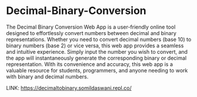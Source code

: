# Decimal-Binary-Conversion
The Decimal Binary Conversion Web App is a user-friendly online tool designed to effortlessly convert numbers between decimal and binary representations. Whether you need to convert decimal numbers (base 10) to binary numbers (base 2) or vice versa, this web app provides a seamless and intuitive experience. Simply input the number you wish to convert, and the app will instantaneously generate the corresponding binary or decimal representation. With its convenience and accuracy, this web app is a valuable resource for students, programmers, and anyone needing to work with binary and decimal numbers.

LINK: https://decimaltobinary.somildaswani.repl.co/
